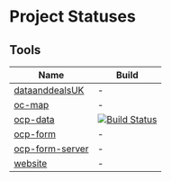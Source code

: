 # Project Statuses

## Tools

Name|Build
-|-
[dataanddealsUK](https://github.com/open-contracting-partnership/dataanddealsUK)|-|
[oc-map](https://github.com/open-contracting-partnership/oc-map)|-|
[ocp-data](https://github.com/open-contracting-partnership/ocp-data)|[![Build Status](https://travis-ci.org/open-contracting-partnership/ocp-data.svg)](https://travis-ci.org/open-contracting-partnership/ocp-data)|
[ocp-form](https://github.com/open-contracting-partnership/ocp-form)|-|
[ocp-form-server](https://github.com/open-contracting-partnership/ocp-form-server)|-|
[website](https://github.com/open-contracting-partnership/website)|-|
